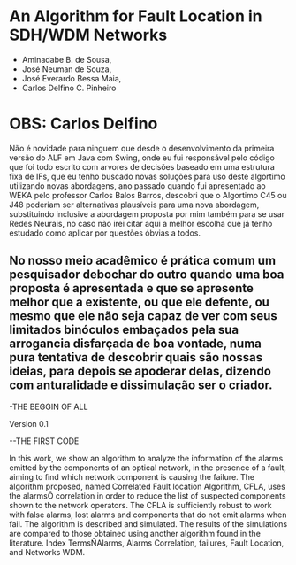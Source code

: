 # An Algorithm for Fault Location in SDH/WDM Networks 

* Aminadabe B. de Sousa,
* José Neuman de Souza, 
* José Everardo Bessa Maia, 
* Carlos Delfino C. Pinheiro

# **OBS: Carlos Delfino**

Não é novidade para ninguem que desde o desenvolvimento da primeira versão do ALF em Java com Swing, onde eu fui responsável pelo código que foi todo escrito com arvores de decisões baseado em uma estrutura fixa de IFs, que eu tenho buscado novas soluções para uso deste algortimo utilizando novas abordagens, ano passado quando fui apresentado ao WEKA pelo professor Carlos Balos Barros, descobri que o Algortimo C45 ou J48 poderiam ser alternativas plausíveis para uma nova abordagem, substituindo inclusive a abordagem proposta por mim também para se usar Redes Neurais, no caso não irei citar aqui a melhor escolha que já tenho estudado como aplicar por questões óbvias a todos.

No nosso meio acadêmico é prática comum um pesquisador debochar do outro quando uma boa proposta é apresentada e que se apresente melhor que a existente, ou que ele defente, ou mesmo que ele não seja capaz de ver com seus limitados binóculos embaçados pela sua arrogancia disfarçada de boa vontade, numa pura tentativa de descobrir quais são nossas ideias, para depois se apoderar delas, dizendo com anturalidade e dissimulação ser o criador.
----

-THE BEGGIN OF ALL

Version 0.1

--THE FIRST CODE

In this work, we show an algorithm to analyze the information of the alarms 
emitted by the components of an optical network, in the presence of a fault, 
aiming to find which network component is causing the failure. The algorithm 
proposed, named Correlated Fault location Algorithm, CFLA, uses the alarmsÕ 
correlation in order to reduce the list of suspected components shown to the 
network operators. The CFLA is sufficiently robust to work with false alarms, 
lost alarms and components that do not emit alarms when fail. The algorithm is 
described and simulated. The results of the simulations are compared to those 
obtained using another algorithm found in the literature. Index TermsÑAlarms, 
Alarms Correlation, failures, Fault Location, and Networks WDM. 
